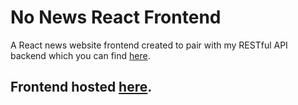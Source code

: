 # No News React Frontend

A React news website frontend created to pair with my RESTful API backend which you can find [here](https://github.com/schaxmann/my-RESTful-API).

## Frontend hosted [here](https://schaxmann-no-news.netlify.app).
